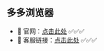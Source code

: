 ## 多多浏览器
- 💝 官网：[点击此处](https://kua3.pw/) ✅✅✅
- 💝 客服链接：[点击此处](https://lk-resource.ddkefu.top/WebChat/WebChat.html?siteCode=ddllq&externalName=夸克GITHUB) ✅✅✅
